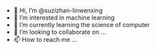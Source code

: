 - 👋 Hi, I’m @suzizhan-linwenxing
- 👀 I’m interested in machine learning
- 🌱 I’m currently learning the science of computer
- 💞️ I’m looking to collaborate on ...
- 📫 How to reach me ...

<!---
suzizhan-linwenxing/suzizhan-linwenxing is a ✨ special ✨ repository because its `README.md` (this file) appears on your GitHub profile.
You can click the Preview link to take a look at your changes.
--->
